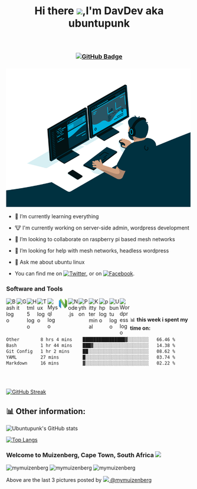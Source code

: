 
<h1 align="center">Hi there <img src="https://raw.githubusercontent.com/MartinHeinz/MartinHeinz/master/wave.gif" width="30px">,I'm DavDev aka ubuntupunk</h1>
<h3 align="center">
  <br />
  <br />
  <div>
    <a href="https://github.com/ubuntupunk?tab=followers">
      </div>
      <img src="https://img.shields.io/github/followers/ubuntupunk?label=Followers&style=social" alt="GitHub Badge"></a>
  
### 
<img src="https://raw.githubusercontent.com/ubuntupunk/ubuntupunk/master/code.gif" width=500px>

- 🌱 I’m currently learning everything
- :cow: I'm currently working on server-side admin, wordpress development
- 👯 I’m looking to collaborate on raspberry pi based mesh networks
- 🤔 I’m looking for help with mesh networks, headless wordpress
- 💬 Ask me about ubuntu linux <p align="left">
 
  <!-- Actual text -->

- You can find me on [![Twitter][1.2]][1], or on [![Facebook][2.2]][2].

<!-- Icons -->

[1.2]: http://i.imgur.com/wWzX9uB.png (twitter icon without padding)
[2.2]: https://img.icons8.com/material-rounded/24/000000/facebook-new.png (facebook icon without padding)

<!-- Links to your social media accounts -->

[1]: https://twitter.com/ubuntupunk
[2]: https://www.facebook.com/profile.php?id=davidrobertlewis
 

### Software and Tools
<p align="left">
  <a href="https://www.gnu.org/software/bash/" target="_blank">
  <img align="left" alt="Bash logo"  width="28px" src="https://img.icons8.com/plasticine/100/000000/bash.png"/>
  </a>
  <a href="https://git-scm.com/" target="_blank">
    <img align="left" alt="Git" width="28px" src="https://img.icons8.com/color/48/000000/git.png" />
  </a>
  <a href="https://www.w3schools.com/html/"  target="_blank">
    <img align="left" alt="Html5 logo"  width="28px" src="https://img.icons8.com/color/48/000000/html-5--v1.png"/>
  </a>
  <a href="https://www.linuxfoundation.org"  target="_blank">
  <img align="left" alt="Tux logo" width="28px" src="https://img.icons8.com/color/48/000000/linux--v2.png"/>
  </a>
  <a href="https://www.mysql.com"  target="_blank">
  <img align="left" alt="Mysql logo" width="28px" src="https://img.icons8.com/color/48/000000/mysql--v1.png"/>
  </a>
  <a href="https://neovim.io/" target="_blank">
    <img align="left" alt="Neovim" width="28px" src="https://raw.githubusercontent.com/github/explore/main/topics/neovim/neovim.png" />
  </a>
<a href="https://nodejs.org/en/" target="_blank">
    <img align="left" alt="Node.js" width="28px" src="https://img.icons8.com/color/48/000000/nodejs.png" />
  </a>
  <a href="https://www.python.org/" target="_blank">
    <img align="left" alt="Python" width="28px" src="https://img.icons8.com/color/48/000000/python.png" />
  </a>
  <a href="https://sw.kovidgoyal.net/kitty/" target="_blank">
    <img align="left" alt="Kitty terminal" width="28px" src="https://img.icons8.com/color/48/000000/kitty.png" />
  </a>
  <a href="https://www.php.net" target="_blank">
  <img align="left" alt="php logo" width="28px" src="https://img.icons8.com/color/48/000000/php.png"/>
  </a>
  <a href="https://ubuntu.com/"  target="_blank">
  <img align="left" alt="Ubuntu logo" width="28px" src="https://img.icons8.com/color/48/000000/ubuntu--v1.png"/>
  </a>
  <a href="https://wordpress.com/"  target="_blank">
  <img align="left" alt="Wordpress logo" width="28px"src="https://img.icons8.com/nolan/64/wordpress.png"/>
  </a>
  </p>

<br />
<br />
  
📊 **this week i spent my time on:**
<!--START_SECTION:waka-->
```text
Other        8 hrs 4 mins    ████████████████▓░░░░░░░░   66.46 % 
Bash         1 hr 44 mins    ███▓░░░░░░░░░░░░░░░░░░░░░   14.38 % 
Git Config   1 hr 2 mins     ██░░░░░░░░░░░░░░░░░░░░░░░   08.62 % 
YAML         27 mins         █░░░░░░░░░░░░░░░░░░░░░░░░   03.74 % 
Markdown     16 mins         ▓░░░░░░░░░░░░░░░░░░░░░░░░   02.22 % 
```
<!--END_SECTION:waka-->

<br />
<br />

[![GitHub Streak](http://github-readme-streak-stats.herokuapp.com?user=ubuntupunk&theme=tokyonight)](https://git.io/streak-stats)

## 📊 Other information:
 ![Ubuntupunk's GitHub stats](https://github-readme-stats.vercel.app/api?username=ubuntupunk&show_icons=true&theme=tokyonight)
  
  [![Top Langs](https://github-readme-stats.vercel.app/api/top-langs/?username=ubuntupunk)](https://github.com/anuraghazra/github-readme-stats)
<h3>Welcome to Muizenberg, Cape Town, South Africa <img src="https://img.icons8.com/emoji/48/000000/south-africa-emoji.png"/> </h3> 
  <p><img width="200" src="https://www.picuki.com/hosted-by-instagram/url=https%3A%7C%7C%7C%7Cinstagram.fiev22-2.fna.fbcdn.net%7C%7Cv%7C%7Ct51.2885-15%7C%7Ce35%7C%7Cs1080x1080%7C%7C242420994_170682988517773_4497141229106095072_n.jpg%3F_nc_ht%3Dinstagram.fiev22-2.fna.fbcdn.net%26_nc_cat%3D101%26_nc_ohc%3DFQn7H5FjfzEAX9B04z5%26edm%3DAABBvjUBAAAA%26ccb%3D7-4%26oh%3D733435be5eaa1628f814e6b4b84d0d05%26oe%3D616C90F8%26_nc_sid%3D83d603" id="image-photo" alt="mymuizenberg" /> <img width="200" src="https://www.picuki.com/hosted-by-instagram/url=https%3A%7C%7C%7C%7Cscontent-waw1-1.cdninstagram.com%7C%7Cv%7C%7Ct51.2885-15%7C%7Ce35%7C%7Cs1080x1080%7C%7C242686042_456035522290986_8858627567145944084_n.jpg%3F_nc_ht%3Dscontent-waw1-1.cdninstagram.com%26_nc_cat%3D106%26_nc_ohc%3DNdV0jVLGQCgAX9mliF-%26edm%3DAABBvjUBAAAA%26ccb%3D7-4%26oh%3Dad3a3d20ff09313d60914ad4e6aff422%26oe%3D616C56A1%26_nc_sid%3D83d603" id="image-photo" alt="mymuizenberg" /> <img width="200" src="https://www.picuki.com/hosted-by-instagram/url=https%3A%7C%7C%7C%7Cscontent-waw1-1.cdninstagram.com%7C%7Cv%7C%7Ct51.2885-15%7C%7Ce35%7C%7Cp1080x1080%7C%7C244496695_390133642564894_7125683609263386506_n.jpg%3F_nc_ht%3Dscontent-waw1-1.cdninstagram.com%26_nc_cat%3D110%26_nc_ohc%3DDkrrF9fPwBQAX8xiW_r%26edm%3DAABBvjUBAAAA%26ccb%3D7-4%26oh%3D10655aee07cf8cd3dbd6985ebb52d7f0%26oe%3D616C36F1%26_nc_sid%3D83d603" id="image-photo" alt="mymuizenberg"/></p>
<p>Above are the last 3 pictures posted by <a href="https://www.instagram.com/mymuizenberg/" target="_blank"><img src="https://upload.wikimedia.org/wikipedia/commons/thumb/e/e7/Instagram_logo_2016.svg/1024px-Instagram_logo_2016.svg.png" width="20"/> @mymuizenberg</a><br/>

